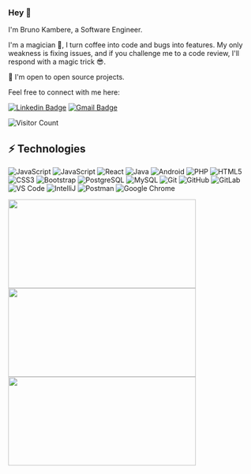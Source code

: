 ### Hey 👋

I'm Bruno Kambere, a Software Engineer.

I'm a magician 🤗, I turn coffee into code and bugs into features. 
My only weakness is fixing issues, and if you challenge me to a code review, I'll respond with a magic trick 😎.

🙌 I'm open to open source projects.

Feel free to connect with me here:

[![Linkedin Badge](https://img.shields.io/badge/-brunokambere-blue?style=flat-square&logo=Linkedin&logoColor=white&link=https://www.linkedin.com/in/bruno-kambere-399447138/)](https://www.linkedin.com/in/bruno-kambere-399447138/)
[![Gmail Badge](https://img.shields.io/badge/-brunokambere@gmail.com-c14438?style=flat-square&logo=Gmail&logoColor=white&link=mailto:brunokambere@gmail.com)](mailto:brunokambere@gmail.com)

![Visitor Count](https://profile-counter.glitch.me/{kambereBr}/count.svg)

## ⚡ Technologies

![JavaScript](https://img.shields.io/badge/-JavaScript-black?style=flat-square&logo=javascript)
![JavaScript](https://img.shields.io/badge/-Ruby-black?style=flat-square&logo=ruby)
![React](https://img.shields.io/badge/-React-black?style=flat-square&logo=react)
![Java](https://img.shields.io/badge/-java-E34A86?style=flat-square&logo=java)
![Android](https://img.shields.io/badge/Android-05150C?style=flat-square&logo=android)
![PHP](https://img.shields.io/badge/PHP-black?style=flat-square&logo=php)
![HTML5](https://img.shields.io/badge/-HTML5-E34F26?style=flat-square&logo=html5&logoColor=white)
![CSS3](https://img.shields.io/badge/-CSS3-1572B6?style=flat-square&logo=css3)
![Bootstrap](https://img.shields.io/badge/-Bootstrap-563D7C?style=flat-square&logo=bootstrap)
![PostgreSQL](https://img.shields.io/badge/-PostgreSQL-336791?style=flat-square&logo=postgresql)
![MySQL](https://img.shields.io/badge/-MySQL-black?style=flat-square&logo=mysql)
![Git](https://img.shields.io/badge/-Git-black?style=flat-square&logo=git)
![GitHub](https://img.shields.io/badge/-GitHub-181717?style=flat-square&logo=github)
![GitLab](https://img.shields.io/badge/-GitLab-FCA121?style=flat-square&logo=gitlab)
![VS Code](https://img.shields.io/badge/-VS%20Code-007ACC?style=flat-square&logo=visual-studio-code)
![IntelliJ](https://img.shields.io/badge/-IntelliJ%20IDEA-black?style=flat-square&logo=jetbrains)
![Postman](https://img.shields.io/badge/Postman-black?style=flat-square&logo=postman)
![Google Chrome](https://img.shields.io/badge/Chrome-black?style=flat-square&logo=google-chrome)

<a href="#">
      <img width="380" height="180" src="https://github-readme-stats.vercel.app/api/top-langs/?username=kambereBr&theme=merko&show_icons=true&layout=compact&langs_count=8&card_width=350&card_height=180"/>
</a>

<a href="#">
      <img width="380" height="180" src="https://github-readme-stats.vercel.app/api?username=kambereBr&theme=merko&show_icons=true&layout=compact&date_format=M%20j%5B%2C%20Y%5D&card_height=180"/>
</a>

 <a href="#">
     <img width="380" height="180" src="http://github-readme-streak-stats.herokuapp.com?user=kambereBr&theme=merko&date_format=M%20j%5B%2C%20Y%5D&card_height=180"/>
 </a>
